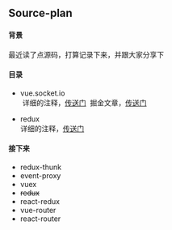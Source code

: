 ## Source-plan

#### 背景
最近读了点源码，打算记录下来，并跟大家分享下
#### 目录
+ vue.socket.io<br/>
  详细的注释，[传送门](https://github.com/Juliiii/Vue-Socket.io)
  掘金文章，[传送门](https://juejin.im/post/5a37a00e5188253865094a04)
  
+ redux<br/>
  详细的注释，[传送门](https://github.com/Juliiii/redux)
#### 接下来
+ redux-thunk
+ event-proxy
+ vuex
+ ~~redux~~
+ react-redux
+ vue-router
+ react-router
